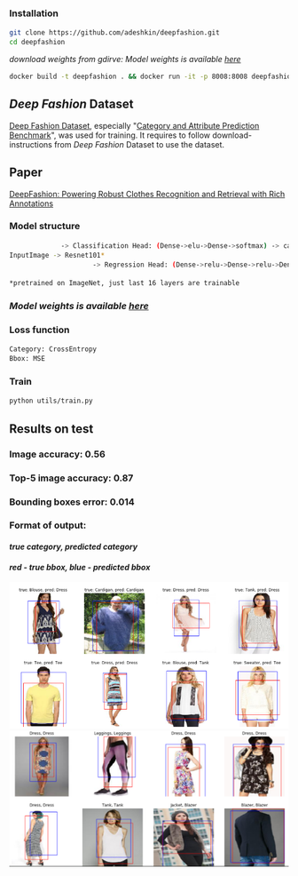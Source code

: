 ### Installation
```sh
git clone https://github.com/adeshkin/deepfashion.git
cd deepfashion 
```
*download weights from gdirve:*
*Model weights is available [here](https://drive.google.com/drive/folders/1YzwgfZ5GkVpvSsm7uXwf6Hd3tCC1PZzP?usp=sharing)*
```sh
docker build -t deepfashion . && docker run -it -p 8008:8008 deepfashion 
```

## *Deep Fashion* Dataset
[Deep Fashion Dataset](http://mmlab.ie.cuhk.edu.hk/projects/DeepFashion.html), especially "[Category and Attribute Prediction Benchmark](http://mmlab.ie.cuhk.edu.hk/projects/DeepFashion/AttributePrediction.html)", was used for training.
It requires to follow download-instructions from *Deep Fashion* Dataset to use the dataset.
## Paper
[DeepFashion: Powering Robust Clothes Recognition and Retrieval
with Rich Annotations](https://www.cv-foundation.org/openaccess/content_cvpr_2016/papers/Liu_DeepFashion_Powering_Robust_CVPR_2016_paper.pdf)
### Model structure
```sh
			 -> Classification Head: (Dense->elu->Dense->softmax) -> category
InputImage -> Resnet101* 
	                 -> Regression Head: (Dense->relu->Dense->relu->Dense) -> bbox(x1, y1, x2, y2)

*pretrained on ImageNet, just last 16 layers are trainable 
```

### *Model weights is available [here](https://drive.google.com/drive/folders/1YzwgfZ5GkVpvSsm7uXwf6Hd3tCC1PZzP?usp=sharing)*


### Loss function
```sh
Category: CrossEntropy
Bbox: MSE
```

### Train
```sh
python utils/train.py
```

## Results on test
### Image accuracy: 0.56
### Top-5 image accuracy: 0.87
### Bounding boxes error: 0.014
### Format of output:
#### *true category, predicted category*
#### *red - true bbox, blue - predicted bbox*
![Bbox1](/imgs/examples/10.png)
![Bbox2](/imgs/examples/example.png)


